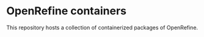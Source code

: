 # OpenRefine containers

This repository hosts a collection of containerized packages of OpenRefine.
